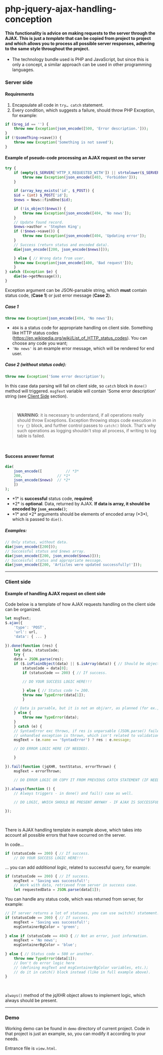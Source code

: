 # php-jquery-ajax-handling-conception

#### This functionality is advice on making requests to the server through the AJAX. This is just a *template* that can be copied from project to project and which allows you to process all possible server responses, adhering to the same style throughout the project.

- The technology bundle used is PHP and JavaScript, but since this is only a concept, a similar approach can be used in other programming languages.

### Server side
#### Requirements
1. Encapsulate all code in `try… catch` statement.
2. Every condition, which suggests a failure, should throw PHP Exception, for example:

```php
if ($reg_id == '') {
    throw new Exception(json_encode([500, 'Error description.']));
}
if (!$someThing->save()) {
    throw new Exception('Something is not saved');
}

```


#### Example of pseudo-code processing an AJAX request on the server
```php
try {
    if (empty($_SERVER['HTTP_X_REQUESTED_WITH']) || strtolower($_SERVER['HTTP_X_REQUESTED_WITH']) != 'xmlhttprequest') {
        throw new Exception(json_encode([403, 'Forbidden']));
    }
    
    if (array_key_exists('id', $_POST)) {
	$id = (int) $_POST['id'];
	$news = News::findOne($id);

	if (!is_object($news)) {
	    throw new Exception(json_encode([404, 'No news']);
	}
	// Update found record.
	$news->author = 'Stephen King';
	if (!$news->save()) {
	    throw new Exception(json_encode([404, 'Updating error']);
	}
	// Success (return status and encoded data).
	die(json_encode([200, json_encode($news)]));

    } else { // Wrong data from user.
	throw new Exception(json_encode([400, 'Bad request']));
    }
} catch (Exception $e) {
    die($e->getMessage());
}
```
Exception argument can be JSON-parsable string, which **must** contain status code, (**Case 1**) or just
error message (**Case 2**).


##### Case 1

```php
throw new Exception(json_encode([404, 'No news']);
 ```

- `404` is a status code for appropriate handling on client side. Something like HTTP status codes
(https://en.wikipedia.org/wiki/List_of_HTTP_status_codes). You can choose any code you want;
- `'No news'` is an example error message, which will be rendered for end user.

   
##### Case 2 (without status code):

```php
throw new Exception('Some error description');
 ```
 
In this case data parsing will fail on client side, so `catch` block in `done()` method will triggered. `msgText` variable will contain 'Some error description' string (see [Client Side](#client-side) section).
 
&nbsp;
 
> **WARNING**: it is necessary to understand, if all operations really should throw Exceptions. Exception throwing stops code execution in `try {}` block, and further control passes to `catch()` block. That's why such operations as logging shouldn't stop all process, if writing to log table is failed.

&nbsp;

#### Success answer format

```php
die(
    json_encode([           // *3*
	200,                // *1*
	json_encode($news)  // *2*
    ])
);
 ```

- \*1\* is **successful** status code, **required**;
- \*2\* is **optional**. Data, returned by AJAX. **If data is array, it should be encoded by `json_encode()`**;
- \*1\* and \*2\* arguments should be elements of encoded array (\*3\*), which is passed to `die()`.


##### Examples:
```php
// Only status, without data.
die(json_encode([200]));
// Successful status and $news array.
die(json_encode([200, json_encode($news)]));
// Successful status and appropriate message.
die(json_encode([200, 'Articles were updated successfully!']));
 ```
 
----
### Client side

#### Example of handling AJAX request on client side
Code below is a template of how AJAX requests handling on the client side can be organized.

```javascript
let msgText;
$.ajax({
    'type': 'POST',
    'url': url,
    'data': { ... }
	
}).done(function (res) {
    let data, statusCode;
    try {
	data = JSON.parse(res);
	if ($.isPlainObject(data) || $.isArray(data)) { // Should be object (or arr).
	    statusCode = data[0];
	    if (statusCode == 200) { // If success.

		// DO YOUR SUCCESS LOGIC HERE!!!

	    } else { // Status code != 200.
		throw new TypeError(data[1]);
	    }

	// Data is parsable, but it is not an obj/arr, as planned (for ex., '"foo"', 'true', 'null'). 
	} else {
	    throw new TypeError(data);
	}
    } catch (e) {
	// SyntaxError exc throws, if res is unparsable (JSON.parse() failed):
	// unhandled exception is thrown, which isn't related to validation (for ex., UnknownPropertyException).
	msgText = (e.name == 'SyntaxError') ? res : e.message;

	// DO ERROR LOGIC HERE (IF NEEDED).

    }
    
}).fail(function (jqXHR, textStatus, errorThrown) {    
    msgText = errorThrown;

    // DO ERROR LOGIC OR COPY IT FROM PREVIOUS CATCH STATEMENT (IF NEEDED).
    
}).always(function () {
    // Always triggers - in done() and fail() case as well.

    // DO LOGIC, WHICH SHOULD BE PRESENT ANYWAY - IF AJAX IS SUCCESSFUL OR FAILED (IF NEEDED).

});
 ```
 
&nbsp;

There is AJAX handling template in example above, which takes into account all possible errors
that have occurred on the server.

In code...
```javascript
if (statusCode == 200) { // If success.
    // DO YOUR SUCCESS LOGIC HERE!!!
```
... you can add *additional logic*, related to successful query, for example:
```javascript
if (statusCode == 200) { // If success.
    msgText = 'Saving was successful!';
    // Work with data, retrieved from server in success case.
    let requestedData = JSON.parse(data[1]);
```
You can handle any status code, which was returned from server, for example:
```javascript
// If server returns a lot of statuses, you can use switch() statement.
if (statusCode == 200) { // If success.
    msgText = 'Saving was successful!';
    msgContainerBgColor = 'green';
	
} else if (statusCode == 404) { // Not an error, just information.
    msgText = 'No news';
    msgContainerBgColor = 'blue';
	
} else { // Status code = 500 or another.
    throw new TypeError(data[1]);
    // Don't do error logic here
    // (defining msgText and msgContainerBgColor variables, etc.);
    // do it in catch() block instead (like in full example above).
}
```
&nbsp;

`always()` method of the jqXHR object allows to implement logic, which always should be present.

----
### Demo
Working demo can be found in `demo` directory of current project. Code in that project is just an example, so, you can modify it according to your needs.

Entrance file is `view.html`.
